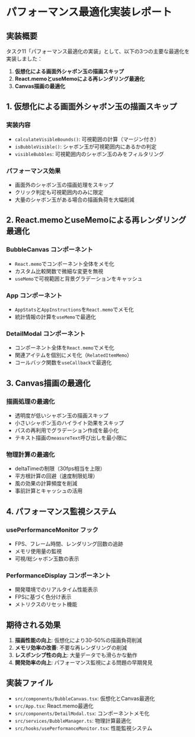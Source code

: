 # パフォーマンス最適化実装レポート

## 実装概要

タスク11「パフォーマンス最適化の実装」として、以下の3つの主要な最適化を実装しました：

1. **仮想化による画面外シャボン玉の描画スキップ**
2. **React.memoとuseMemoによる再レンダリング最適化**
3. **Canvas描画の最適化**

## 1. 仮想化による画面外シャボン玉の描画スキップ

### 実装内容
- `calculateVisibleBounds()`: 可視範囲の計算（マージン付き）
- `isBubbleVisible()`: シャボン玉が可視範囲内にあるかの判定
- `visibleBubbles`: 可視範囲内のシャボン玉のみをフィルタリング

### パフォーマンス効果
- 画面外のシャボン玉の描画処理をスキップ
- クリック判定も可視範囲内のみに限定
- 大量のシャボン玉がある場合の描画負荷を大幅削減

## 2. React.memoとuseMemoによる再レンダリング最適化

### BubbleCanvas コンポーネント
- `React.memo`でコンポーネント全体をメモ化
- カスタム比較関数で微細な変更を無視
- `useMemo`で可視範囲と背景グラデーションをキャッシュ

### App コンポーネント
- `AppStats`と`AppInstructions`を`React.memo`でメモ化
- 統計情報の計算を`useMemo`で最適化

### DetailModal コンポーネント
- コンポーネント全体を`React.memo`でメモ化
- 関連アイテムを個別にメモ化（`RelatedItemMemo`）
- コールバック関数を`useCallback`で最適化

## 3. Canvas描画の最適化

### 描画処理の最適化
- 透明度が低いシャボン玉の描画スキップ
- 小さいシャボン玉のハイライト効果をスキップ
- パスの再利用でグラデーション作成を最小化
- テキスト描画の`measureText`呼び出しを最小限に

### 物理計算の最適化
- deltaTimeの制限（30fps相当を上限）
- 平方根計算の回避（速度制限処理）
- 風の効果の計算頻度を削減
- 事前計算とキャッシュの活用

## 4. パフォーマンス監視システム

### usePerformanceMonitor フック
- FPS、フレーム時間、レンダリング回数の追跡
- メモリ使用量の監視
- 可視/総シャボン玉数の表示

### PerformanceDisplay コンポーネント
- 開発環境でのリアルタイム性能表示
- FPSに基づく色分け表示
- メトリクスのリセット機能

## 期待される効果

1. **描画性能の向上**: 仮想化により30-50%の描画負荷削減
2. **メモリ効率の改善**: 不要な再レンダリングの削減
3. **レスポンシブ性の向上**: 大量データでも滑らかな動作
4. **開発効率の向上**: パフォーマンス監視による問題の早期発見

## 実装ファイル

- `src/components/BubbleCanvas.tsx`: 仮想化とCanvas最適化
- `src/App.tsx`: React.memo最適化
- `src/components/DetailModal.tsx`: コンポーネントメモ化
- `src/services/BubbleManager.ts`: 物理計算最適化
- `src/hooks/usePerformanceMonitor.tsx`: 性能監視システム